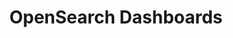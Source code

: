 ---
role: ui
title: OpenSearch Dashboards
artifact_id: opensearch-dashboards
architecture: x64
platform: linux
type: deb
artifact_url: https://artifacts.opensearch.org/releases/bundle/opensearch-dashboards/2.19.1/opensearch-dashboards-2.19.1-linux-x64.deb
version: 2.19.1
category: opensearch-dashboards
slug: opensearch-dashboards-2.19.1-linux-x64-deb
signature: https://artifacts.opensearch.org/releases/bundle/opensearch-dashboards/2.19.1/opensearch-dashboards-2.19.1-linux-x64.deb.sig
guide: https://opensearch.org/docs/latest/opensearch/install/deb
---